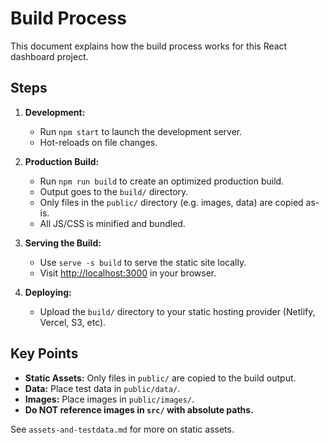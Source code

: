 # Build Process

This document explains how the build process works for this React dashboard project.

## Steps

1. **Development:**
   - Run `npm start` to launch the development server.
   - Hot-reloads on file changes.

2. **Production Build:**
   - Run `npm run build` to create an optimized production build.
   - Output goes to the `build/` directory.
   - Only files in the `public/` directory (e.g. images, data) are copied as-is.
   - All JS/CSS is minified and bundled.

3. **Serving the Build:**
   - Use `serve -s build` to serve the static site locally.
   - Visit [http://localhost:3000](http://localhost:3000) in your browser.

4. **Deploying:**
   - Upload the `build/` directory to your static hosting provider (Netlify, Vercel, S3, etc).

## Key Points
- **Static Assets:** Only files in `public/` are copied to the build output.
- **Data:** Place test data in `public/data/`.
- **Images:** Place images in `public/images/`.
- **Do NOT reference images in `src/` with absolute paths.**

See `assets-and-testdata.md` for more on static assets.

